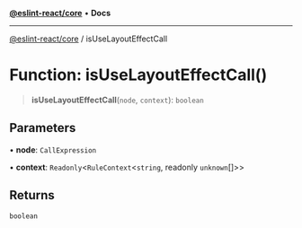 [**@eslint-react/core**](../README.md) • **Docs**

***

[@eslint-react/core](../README.md) / isUseLayoutEffectCall

# Function: isUseLayoutEffectCall()

> **isUseLayoutEffectCall**(`node`, `context`): `boolean`

## Parameters

• **node**: `CallExpression`

• **context**: `Readonly`\<`RuleContext`\<`string`, readonly `unknown`[]\>\>

## Returns

`boolean`
